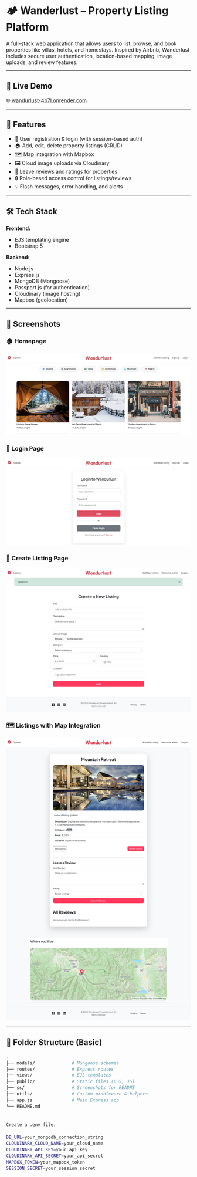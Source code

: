 # 🏕️ Wanderlust – Property Listing Platform

A full-stack web application that allows users to list, browse, and book properties like villas, hotels, and homestays. Inspired by Airbnb, Wanderlust includes secure user authentication, location-based mapping, image uploads, and review features.

---

## 🔗 Live Demo
🌐 [wandurlust-4b7l.onrender.com](https://wandurlust-4b7l.onrender.com)

---

## 🚀 Features

- 🔐 User registration & login (with session-based auth)
- 🏠 Add, edit, delete property listings (CRUD)
- 🗺️ Map integration with Mapbox
- 🖼️ Cloud image uploads via Cloudinary
- 💬 Leave reviews and ratings for properties
- 🔒 Role-based access control for listings/reviews
- 💡 Flash messages, error handling, and alerts

---

## 🛠️ Tech Stack

**Frontend:**
- EJS templating engine
- Bootstrap 5

**Backend:**
- Node.js
- Express.js
- MongoDB (Mongoose)
- Passport.js (for authentication)
- Cloudinary (image hosting)
- Mapbox (geolocation)

---

## 📸 Screenshots

### 🏠 Homepage
![Homepage](./ss/homepage.png)

### 🔐 Login Page
![Login](./ss/login.png)

### 🏡 Create Listing Page
![Create Listing](./ss/createListing.png)

### 🗺️ Listings with Map Integration
![Listings with Map](./ss/showListingsandmap.png)

---

## 📂 Folder Structure (Basic)

```bash
.
├── models/              # Mongoose schemas
├── routes/              # Express routes
├── views/               # EJS templates
├── public/              # Static files (CSS, JS)
├── ss/                  # Screenshots for README
├── utils/               # Custom middleware & helpers
├── app.js               # Main Express app
└── README.md


Create a .env file:

DB_URL=your_mongodb_connection_string
CLOUDINARY_CLOUD_NAME=your_cloud_name
CLOUDINARY_API_KEY=your_api_key
CLOUDINARY_API_SECRET=your_api_secret
MAPBOX_TOKEN=your_mapbox_token
SESSION_SECRET=your_session_secret